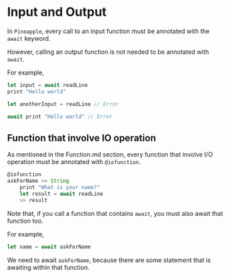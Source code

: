 # Input and Output
In `Pineapple`, every call to an input function must be annotated with the `await` keyword.

However, calling an output function is not needed to be annotated with `await`.

For example,

```js
let input = await readLine
print "Hello world"

let anotherInput = readLine // Error

await print "Hello world" // Error
```

## Function that involve IO operation
As mentioned in the Function.md section, every function that involve I/O operation must be annotated with `@iofunction`.
```js
@iofunction
askForName >> String
    print "What is your name?" 
    let result = await readLine
    >> result
```
Note that, if you call a function that contains `await`, you must also await that function too.

For example, 
```js
let name = await askForName
```

We need to await `askForName`, because there are some statement that is awaiting within that function.
